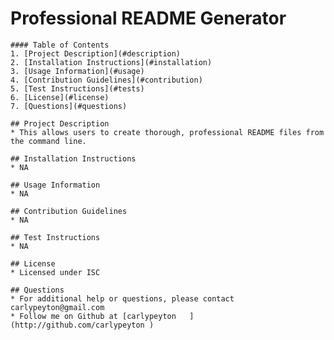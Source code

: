 # Professional README Generator
    
    #### Table of Contents
    1. [Project Description](#description)
    2. [Installation Instructions](#installation)
    3. [Usage Information](#usage)
    4. [Contribution Guidelines](#contribution)
    5. [Test Instructions](#tests)
    6. [License](#license)
    7. [Questions](#questions)

    ## Project Description
    * This allows users to create thorough, professional README files from the command line.

    ## Installation Instructions
    * NA

    ## Usage Information
    * NA

    ## Contribution Guidelines
    * NA

    ## Test Instructions
    * NA

    ## License
    * Licensed under ISC

    ## Questions
    * For additional help or questions, please contact carlypeyton@gmail.com
    * Follow me on Github at [carlypeyton	](http://github.com/carlypeyton	)
